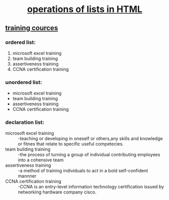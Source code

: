 <!doctype html>
<html>
<head>
<title>HTML operations</title>
</head>
<body>
<ins><center><h1>operations of lists in HTML</h1></center></ins>
<ins><h2>training cources</h2></ins>

<ins><h3>ordered list:</h3></ins>
<UI style="list-style-type:<b>cicle/square;">
<ol>
<li>microsoft excel training</li>
<li>team building training</li>
<li>assertiveness training</li>
<li>CCNA certification training</li>
</ol>

<ins><h3>unordered list:</h3></ins>
<ul>
<li>microsoft excel training</li>
<li>team building training</li>
<li>assertiveness training</li>
<li>CCNA certification training</li>
</ul>

<ins><h3>declaration list:</h3></ins>
<dl>
<dt>microsoft excel training</dt>
<dd>-teaching or developing in oneself or others,any skills and knowledge or fitnes that relate to specific useful competecies.</dd>
<dt>team building training</dt>
<dd>-the process of turning a group of individual contributing employees into a cohensive team</dd>
<dt>assertiveness training</dt>
<dd>-a method of training individuals to act in a bold self-confident mannner</dd>
<dt>CCNA certification training</dt>
<dd>-CCNA is an entry-level information technology certification issued by networking hardware company cisco.</dd>
</dl>

</body>
</html>
